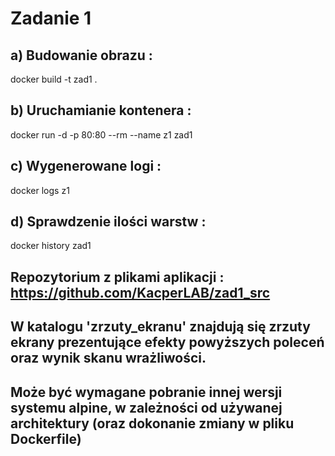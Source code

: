 # Zadanie 1

## a) Budowanie obrazu :
docker build -t zad1 .
## b) Uruchamianie kontenera :
docker run -d -p 80:80 --rm --name z1 zad1
## c) Wygenerowane logi :
docker logs z1
## d) Sprawdzenie ilości warstw :
docker history zad1

## Repozytorium z plikami aplikacji : https://github.com/KacperLAB/zad1_src
## W katalogu 'zrzuty_ekranu' znajdują się zrzuty ekrany prezentujące efekty powyższych poleceń oraz wynik skanu wrażliwości.
## Może być wymagane pobranie innej wersji systemu alpine, w zależności od używanej architektury (oraz dokonanie zmiany w pliku Dockerfile)
